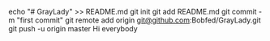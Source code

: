 echo "# GrayLady" >> README.md
git init
git add README.md
git commit -m "first commit"
git remote add origin git@github.com:Bobfed/GrayLady.git
git push -u origin master
Hi everybody
